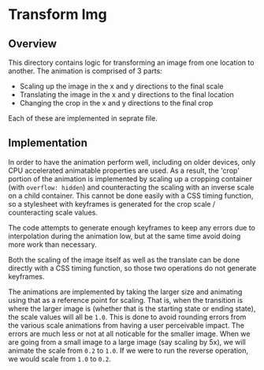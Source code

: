 # Transform Img

## Overview

This directory contains logic for transforming an image from one location to
another. The animation is comprised of 3 parts:

* Scaling up the image in the x and y directions to the final scale
* Translating the image in the x and y directions to the final location
* Changing the crop in the x and y directions to the final crop

Each of these are implemented in seprate file.

## Implementation

In order to have the animation perform well, including on older devices, only
CPU accelerated animatable properties are used. As a result, the 'crop' portion
of the animation is implemented by scaling up a cropping container (with 
`overflow: hidden`) and counteracting the scaling with an inverse scale on a
child container. This cannot be done easily with a CSS timing function, so a
stylesheet with keyframes is generated for the crop scale / counteracting scale
values.

The code attempts to generate enough keyframes to keep any errors due to
interpolation during the animation low, but at the same time avoid doing more
work than necessary.

Both the scaling of the image itself as well as the translate can be done
directly with a CSS timing function, so those two operations do not generate
keyframes.

The animations are implemented by taking the larger size and animating using
that as a reference point for scaling. That is, when the transition is where
the larger image is (whether that is the starting state or ending state), the
scale values will all be `1.0`. This is done to avoid rounding errors from
the various scale animations from having a user perceivable impact. The errors
are much less or not at all noticable for the smaller image. When we are going
from a small image to a large image (say scaling by 5x), we will animate the
scale from `0.2` to `1.0`. If we were to run the reverse operation, we would
scale from `1.0` to `0.2`.